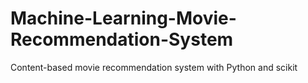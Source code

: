 # Machine-Learning-Movie-Recommendation-System
Content-based movie recommendation system with Python and scikit
